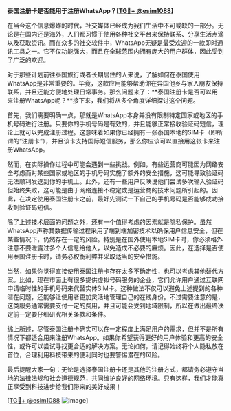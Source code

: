 **泰国注册卡是否能用于注册WhatsApp？[[TG💪+ @esim1088](https://t.me/s/esim1088)]**

在当今这个信息爆炸的时代，社交媒体已经成为我们生活中不可或缺的一部分。无论是在国内还是海外，人们都习惯于使用各种社交平台来保持联系、分享生活点滴以及获取资讯。而在众多的社交软件中，WhatsApp无疑是最受欢迎的一款即时通讯工具之一。它不仅功能强大，而且在全球范围内拥有庞大的用户群体，因此受到了广泛的欢迎。

对于那些计划前往泰国旅行或者长期居住的人来说，了解如何在泰国使用WhatsApp是非常重要的。毕竟，这款应用能够帮助你在异国他乡与家人朋友保持联系，并且还能方便地处理日常事务。那么问题来了：**泰国注册卡是否可以用来注册WhatsApp呢？**接下来，我们将从多个角度详细探讨这个问题。

首先，我们需要明确一点，那就是WhatsApp本身并没有限制特定国家或地区的手机号码进行注册。只要你的手机号码是有效的，并且能够正常接收验证码短信，理论上就可以完成注册过程。这意味着如果你已经拥有一张泰国本地的SIM卡（即所谓的“注册卡”），并且该卡支持国际短信服务，那么你应该可以直接用这张卡来注册WhatsApp。

然而，在实际操作过程中可能会遇到一些挑战。例如，有些运营商可能因为网络安全考虑而对某些国家或地区的手机号码实施了额外的安全措施，这可能导致验证码无法顺利发送到你的手机上。此外，还有一些用户反映说他们尝试多次输入验证码但始终失败，这可能是由于网络连接不稳定或是运营商的技术问题所引起的。因此，在决定使用泰国注册卡之前，最好先测试一下自己的手机号码是否能够成功接收到验证码短信。

除了上述技术层面的问题之外，还有一个值得考虑的因素就是隐私保护。虽然WhatsApp声称其数据传输过程采用了端到端加密技术以确保用户信息安全，但在某些情况下，仍然存在一定的风险。特别是在国外使用本地SIM卡时，你必须格外注意不要泄露过多个人信息给他人，以免造成不必要的麻烦。因此，在选择是否使用泰国注册卡时，请务必权衡利弊并采取适当的安全措施。

当然，如果你觉得直接使用泰国注册卡存在太多不确定性，也可以考虑其他替代方案。比如，现在市面上有很多提供虚拟号码服务的企业，它们允许用户通过互联网申请临时性的手机号码来代替实体SIM卡。这种做法不仅可以避免上述提到的各种潜在问题，还能够让使用者更加灵活地管理自己的在线身份。不过需要注意的是，这类服务通常需要支付一定的费用，并且可能会受到地域限制，所以在做出最终决定前一定要仔细研究相关条款和条件。

综上所述，尽管泰国注册卡确实可以在一定程度上满足用户的需求，但并不是所有情况下都适合用来注册WhatsApp。如果你希望获得更好的用户体验和更高的安全性，或许可以尝试寻找更合适的解决方案。无论如何，请记得始终将个人隐私放在首位，合理利用科技带来的便利同时也要警惕潜在的风险。

最后提醒大家一句：无论是选择泰国注册卡还是其他的注册方式，都请务必遵守当地的法律法规和社会道德规范，共同维护良好的网络环境。只有这样，我们才能真正享受到科技进步给我们带来的美好成果！

[[TG💪+ @esim1088](https://t.me/s/esim1088) ![Image](https://i.postimg.cc/4NQfJmqS/Snipaste-2025-05-13-00-14-12.png)]